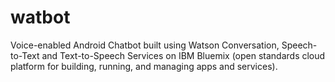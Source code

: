 # watbot
Voice-enabled Android Chatbot built using Watson Conversation, Speech-to-Text and Text-to-Speech Services on IBM Bluemix (open standards cloud platform for building, running, and managing apps and services).
